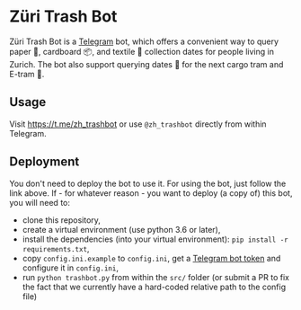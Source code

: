 # Züri Trash Bot

Züri Trash Bot is a [Telegram](https://telegram.org) bot, which offers a convenient way to query paper :newspaper:, cardboard :package:, and textile :shirt: collection dates for people living in Zurich. The bot also support querying dates :calendar: for the next cargo tram and E-tram :train:.

## Usage

Visit https://t.me/zh_trashbot or use `@zh_trashbot` directly from within Telegram.

## Deployment

You don't need to deploy the bot to use it. For using the bot, just follow the link above. If - for whatever reason - you want to deploy (a copy of) this bot, you will need to:

- clone this repository,
- create a virtual environment (use python 3.6 or later),
- install the dependencies (into your virtual environment): `pip install -r requirements.txt`,
- copy `config.ini.example` to `config.ini`, get a [Telegram bot token](https://core.telegram.org/bots#creating-a-new-bot) and configure it in `config.ini`,
- run `python trashbot.py`  from within the `src/` folder (or submit a PR to fix the fact that we currently have a hard-coded relative path to the config file)
